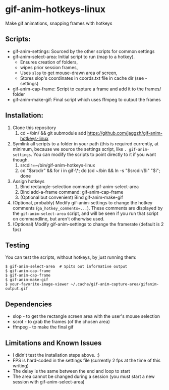 # gif-anim-hotkeys-linux

Make gif animations, snapping frames with hotkeys

## Scripts:

* gif-anim-settings: Sourced by the other scripts for common settings
* gif-anim-select-area: Initial script to run (map to a hotkey).
	* Ensures creation of folders,
	* wipes prior session frames,
	* Uses `slop` to get mouse-drawn area of screen,
	* Stores slop's coordinates in coords.txt file in cache dir (see -settings)
* gif-anim-cap-frame: Script to capture a frame and add it to the frames/ folder
* gif-anim-make-gif: Final script which uses ffmpeg to output the frames

## Installation:
1. Clone this repository
	1. cd ~/bin/ && git submodule add https://github.com/jaggzh/gif-anim-hotkeys-linux
1. Symlink all scripts to a folder in your path (this is required currently, at minimum, because we source the settings script, like `. gif-anim-settings`.  You can modify the scripts to point directly to it if you want though.
	1. srcdir=~/bin/gif-anim-hotkeys-linux
	1. cd "$srcdir" && for i in gif-\*; do (cd ~/bin && ln -s "$srcdir/$i" "$i"; done
1. Assign hotkeys
	1. Bind rectangle-selection command: gif-anim-select-area
	1. Bind add-a-frame command: gif-anim-cap-frame
	1. (Optional but convenient) Bind gif-anim-make-gif
1. (Optional, probably) Modify gif-anim-settings to change the hotkey comments (`ga_hotkey_comments=...`). These comments are displayed by the `gif-anim-select-area` script, and will be seen if you run that script on commandline, but aren't otherwise used.
1. (Optional) Modify gif-anim-settings to change the framerate (default is 2 fps)

## Testing

You can test the scripts, without hotkeys, by just running them:
```
$ gif-anim-select-area  # Spits out informative output
$ gif-anim-cap-frame
$ gif-anim-cap-frame
$ gif-anim-make-gif
$ your-favorite-image-viewer ~/.cache/gif-anim-capture-area/gifanim-output.gif
```

## Dependencies

* slop - to get the rectangle screen area with the user's mouse selection
* scrot - to grab the frames (of the chosen area)
* ffmpeg - to make the final gif

## Limitations and Known Issues

* I didn't test the installation steps above. :}
* FPS is hard-coded in the settings file (currently 2 fps at the time of this writing)
* The delay is the same between the end and loop to start
* The area cannot be changed during a session (you must start a new session with gif-anim-select-area)
